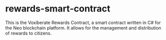 # rewards-smart-contract
This is the Voxiberate Rewards Contract, a smart contract written in C# for the Neo blockchain platform. It allows for the management and distribution of rewards to citizens.
